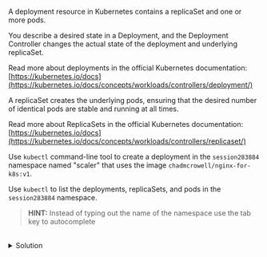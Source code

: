 A deployment resource in Kubernetes contains a replicaSet and one or more pods.

You describe a desired state in a Deployment, and the Deployment Controller changes the actual state of the deployment and underlying replicaSet.

Read more about deployments in the official Kubernetes documentation: [https://kubernetes.io/docs](https://kubernetes.io/docs/concepts/workloads/controllers/deployment/)

A replicaSet creates the underlying pods, ensuring that the desired number of identical pods are stable and running at all times.

Read more about ReplicaSets in the official Kubernetes documentation: [https://kubernetes.io/docs](https://kubernetes.io/docs/concepts/workloads/controllers/replicaset/)

Use `kubectl` command-line tool to create a deployment in the `session283884` namespace named "scaler" that uses the image `chadmcrowell/nginx-for-k8s:v1`.

Use `kubectl` to list the deployments, replicaSets, and pods in the `session283884` namespace.

> **HINT:** Instead of typing out the name of the namespace use the tab key to autocomplete

<br>
<details><summary>Solution</summary>
<br>

Create a deployment named "scaler" that uses the image `chadmcrowell/nginx-for-k8s:v1`
```bash
k -n session283884 create deploy scaler --image chadmcrowell/nginx-for-k8s:v1
```{{exec}}

List the deployments in the default namespace
```bash
k -n session283884 get deploy,rs,po
```{{exec}}

> **OPTIONAL:** Create a NodePort service that exposes the "scaler" deployment
```bash
k -n session283884 expose deploy scaler --port 80 --type NodePort
```{{exec}}

List the services in the `session283884` namespace and retrieve the `nodePort`
```bash
k -n session283884 get svc
```{{exec}}

</details>
